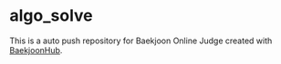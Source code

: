 # algo_solve
This is a auto push repository for Baekjoon Online Judge created with [BaekjoonHub](https://github.com/BaekjoonHub/BaekjoonHub).
